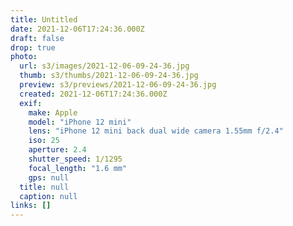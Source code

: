 ```yaml
---
title: Untitled
date: 2021-12-06T17:24:36.000Z
draft: false
drop: true
photo:
  url: s3/images/2021-12-06-09-24-36.jpg
  thumb: s3/thumbs/2021-12-06-09-24-36.jpg
  preview: s3/previews/2021-12-06-09-24-36.jpg
  created: 2021-12-06T17:24:36.000Z
  exif:
    make: Apple
    model: "iPhone 12 mini"
    lens: "iPhone 12 mini back dual wide camera 1.55mm f/2.4"
    iso: 25
    aperture: 2.4
    shutter_speed: 1/1295
    focal_length: "1.6 mm"
    gps: null
  title: null
  caption: null
links: []
---
```

